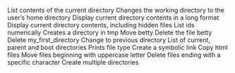 List contents of the current directory
Changes the working directory to the user’s home directory
Display current directory contents in a long format
Display current directory contents, including hidden files
List ids numerically
Creates a directory in tmp
Move betty
Delete the file betty
Delete my_first_directory
Change to previous directory
List of current, parent and boot directories
Prints file type
Create a symbolic link
Copy html files
Move files beginning with uppercase letter
Delete files ending with a specific character
Create multiple directories
